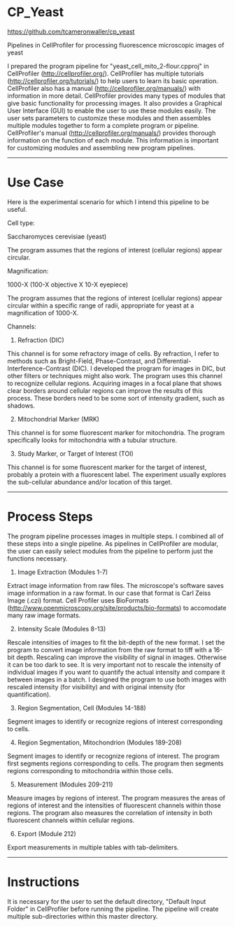 # CP_Yeast
https://github.com/tcameronwaller/cp_yeast

Pipelines in CellProfiler for processing fluorescence microscopic images of yeast

I prepared the program pipeline for "yeast_cell_mito_2-flour.cpproj" in CellProfiler (http://cellprofiler.org/). CellProfiler has multiple tutorials (http://cellprofiler.org/tutorials/) to help users to learn its basic operation. CellProfiler also has a manual (http://cellprofiler.org/manuals/) with information in more detail. CellProfiler provides many types of modules that give basic functionality for processing images. It also provides a Graphical User Interface (GUI) to enable the user to use these modules easily. The user sets parameters to customize these modules and then assembles multiple modules together to form a complete program or pipeline. CellProfiler's manual (http://cellprofiler.org/manuals/) provides thorough information on the function of each module. This information is important for customizing modules and assembling new program pipelines.

----------

# Use Case

Here is the experimental scenario for which I intend this pipeline to be useful.

Cell type:

Saccharomyces cerevisiae (yeast)

The program assumes that the regions of interest (cellular regions) appear circular.

Magnification:

1000-X (100-X objective X 10-X eyepiece)

The program assumes that the regions of interest (cellular regions) appear circular within a specific range of radii, appropriate for yeast at a magnification of 1000-X.

Channels:

1) Refraction (DIC)

This channel is for some refractory image of cells. By refraction, I refer to methods such as Bright-Field, Phase-Contrast, and Differential-Interference-Contrast (DIC). I developed the program for images in DIC, but other filters or techniques might also work. The program uses this channel to recognize cellular regions. Acquiring images in a focal plane that shows clear borders around cellular regions can improve the results of this process. These borders need to be some sort of intensity gradient, such as shadows.

2) Mitochondrial Marker (MRK)

This channel is for some fluorescent marker for mitochondria. The program specifically looks for mitochondria with a tubular structure.

3) Study Marker, or Target of Interest (TOI)

This channel is for some fluorescent marker for the target of interest, probably a protein with a fluorescent label. The experiment usually explores the sub-cellular abundance and/or location of this target.

----------

# Process Steps

The program pipeline processes images in multiple steps. I combined all of these steps into a single pipeline. As pipelines in CellProfiler are modular, the user can easily select modules from the pipeline to perform just the functions necessary.

1) Image Extraction (Modules 1-7)

Extract image information from raw files. The microscope's software saves image information in a raw format. In our case that format is Carl Zeiss Image (.czi) format. Cell Profiler uses BioFormats (http://www.openmicroscopy.org/site/products/bio-formats) to accomodate many raw image formats.

2) Intensity Scale (Modules 8-13)

Rescale intensities of images to fit the bit-depth of the new format. I set the program to convert image information from the raw format to tiff with a 16-bit depth. Rescaling can improve the visibility of signal in images. Otherwise it can be too dark to see. It is very important not to rescale the intensity of individual images if you want to quantify the actual intensity and compare it between images in a batch. I designed the program to use both images with rescaled intensity (for visibility) and with original intensity (for quantification).

3) Region Segmentation, Cell (Modules 14-188)

Segment images to identify or recognize regions of interest corresponding to cells.

4) Region Segmentation, Mitochondrion (Modules 189-208)

Segment images to identify or recognize regions of interest. The program first segments regions corresponding to cells. The program then segments regions corresponding to mitochondria within those cells.

5) Measurement (Modules 209-211)

Measure images by regions of interest. The program measures the areas of regions of interest and the intensities of fluorescent channels within those regions. The program also measures the correlation of intensity in both fluorescent channels within cellular regions.

6) Export (Module 212)

Export measurements in multiple tables with tab-delimiters.

----------

# Instructions

It is necessary for the user to set the default directory, "Default Input Folder" in CellProfiler before running the pipeline. The pipeline will create multiple sub-directories within this master directory.
